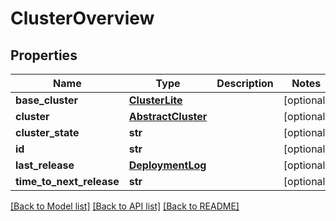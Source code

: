 # ClusterOverview

## Properties
Name | Type | Description | Notes
------------ | ------------- | ------------- | -------------
**base_cluster** | [**ClusterLite**](ClusterLite.md) |  | [optional] 
**cluster** | [**AbstractCluster**](AbstractCluster.md) |  | [optional] 
**cluster_state** | **str** |  | [optional] 
**id** | **str** |  | [optional] 
**last_release** | [**DeploymentLog**](DeploymentLog.md) |  | [optional] 
**time_to_next_release** | **str** |  | [optional] 

[[Back to Model list]](../README.md#documentation-for-models) [[Back to API list]](../README.md#documentation-for-api-endpoints) [[Back to README]](../README.md)

